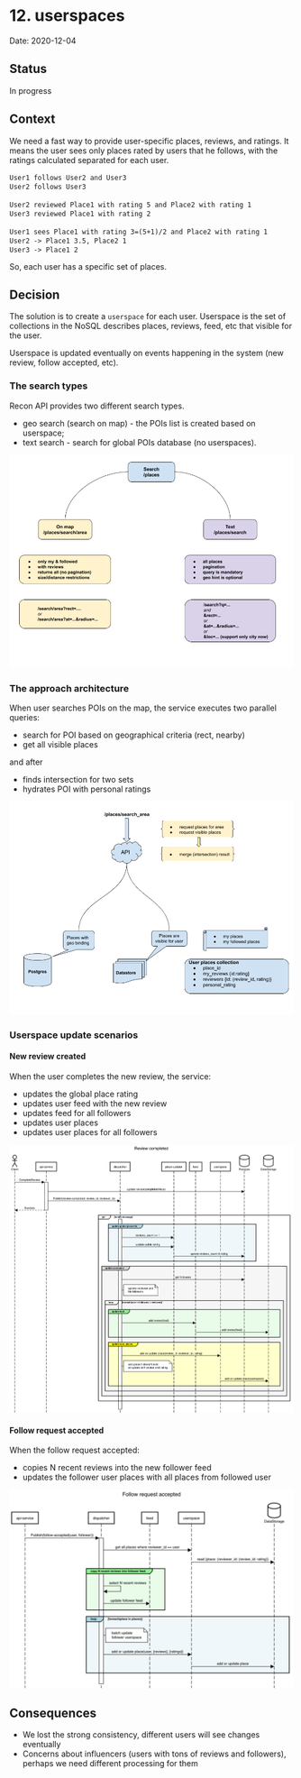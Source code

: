 # 12. userspaces

Date: 2020-12-04

## Status

In progress

## Context

We need a fast way to provide user-specific places, reviews, and ratings. It means the user sees only places rated by users that he follows, with the ratings calculated separated for each user.
```
User1 follows User2 and User3
User2 follows User3

User2 reviewed Place1 with rating 5 and Place2 with rating 1
User3 reviewed Place1 with rating 2

User1 sees Place1 with rating 3=(5+1)/2 and Place2 with rating 1
User2 -> Place1 3.5, Place2 1
User3 -> Place1 2
```

So, each user has a specific set of places.

## Decision

The solution is to create a `userspace` for each user. Userspace is the set of collections in the NoSQL describes places, reviews, feed, etc that visible for the user.

Userspace is updated eventually on events happening in the system (new review, follow accepted, etc).

### The search types

Recon API provides two different search types.
* geo search (search on map) - the POIs list is created based on userspace;
* text search - search for global POIs database (no userspaces).

<img src="img/recon_places_search.png" />

### The approach architecture

When user searches POIs on the map, the service executes two parallel queries: 
* search for POI based on geographical criteria (rect, nearby)
* get all visible places

and after
* finds intersection for two sets
* hydrates POI with personal ratings

<img src="img/recon_search_area.png" />

### Userspace update scenarios

#### New review created

When the user completes the new review, the service:
* updates the global place rating
* updates user feed with the new review
* updates feed for all followers
* updates user places
* updates user places for all followers

<img src="img/review_completed_flow.png" />

#### Follow request accepted

When the follow request accepted:
* copies N recent reviews into the new follower feed
* updates the follower user places with all places from followed user

<img src="img/follow_accepted_flow.png" />

## Consequences

* We lost the strong consistency, different users will see changes eventually
* Concerns about influencers (users with tons of reviews and followers), perhaps we need different processing for them

